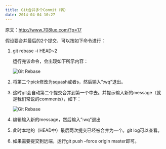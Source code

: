 ```yaml
---
title: Git合并多个Commit（转）
date: 2014-04-04 10:27
---
```

原文：<http://www.708luo.com/?p=17>

假设要合并最后的2个提交，可以按如下命令进行：

1. git rebase –i HEAD~2

    运行完该命令，会出现如下所示内容：

    ![Git Rebase](/images/articles/git_rebase_1.png)

1. 将第二个pick修改为squash或者s，然后输入”:wq”退出。

1. 这时git会自动第二个提交合并到第一个中去。并提示输入新的message（就是我们常说的comments），如下：

    ![Git Rebase](/images/articles/git_rebase_2.png)

1. 编辑输入新的message，然后输入”:wq”退出

1. 此时本地的（HEAD中）最后两次提交已经被合并为一个。git log可以查看。

1. 如果需要提交到远端，运行git push –force origin master即可。